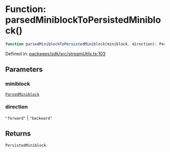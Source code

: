 # Function: parsedMiniblockToPersistedMiniblock()

```ts
function parsedMiniblockToPersistedMiniblock(miniblock, direction): PersistedMiniblock;
```

Defined in: [packages/sdk/src/streamUtils.ts:103](https://github.com/towns-protocol/towns/blob/0db1fd0ac7258e8db8cedfb6183e8eade8284fa1/packages/sdk/src/streamUtils.ts#L103)

## Parameters

### miniblock

[`ParsedMiniblock`](../interfaces/ParsedMiniblock.md)

### direction

`"forward"` | `"backward"`

## Returns

`PersistedMiniblock`
